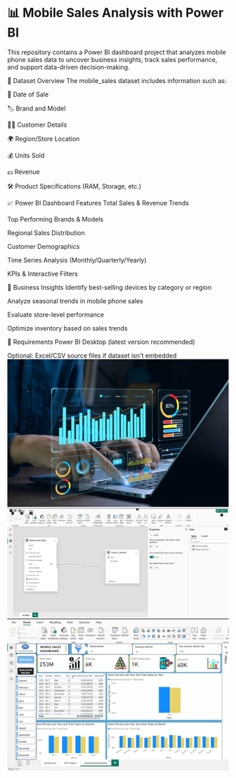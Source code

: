 # 📊 Mobile Sales Analysis with Power BI
This repository contains a Power BI dashboard project that analyzes mobile phone sales data to uncover business insights, track sales performance, and support data-driven decision-making.

📁 Dataset Overview
The mobile_sales dataset includes information such as:

📅 Date of Sale

🏷️ Brand and Model

🧑‍💼 Customer Details

🌍 Region/Store Location

💰 Units Sold

💵 Revenue

🛠️ Product Specifications (RAM, Storage, etc.)

📈 Power BI Dashboard Features
Total Sales & Revenue Trends

Top Performing Brands & Models

Regional Sales Distribution

Customer Demographics

Time Series Analysis (Monthly/Quarterly/Yearly)

KPIs & Interactive Filters

🎯 Business Insights
Identify best-selling devices by category or region

Analyze seasonal trends in mobile phone sales

Evaluate store-level performance

Optimize inventory based on sales trends


📌 Requirements
Power BI Desktop (latest version recommended)

Optional: Excel/CSV source files if dataset isn't embedded
![image alt](https://github.com/Ashwini2002BV/Mobile-Sales-Data/blob/cc6a64c3f6d5c002bd04c9a4aeca4cb885572702/MOBILE_SALES%20_DATA%20IMAGE.jpg)
![image alt](https://github.com/Ashwini2002BV/Mobile-Sales-Data/blob/71f6964385ac0dfa837937b5f17dc64e76cf84c8/555d6ab4997144549fd9e75033e34a39.jpg)
![image alt](https://github.com/Ashwini2002BV/Mobile-Sales-Data/blob/8333a6a9a1cf981e51c9065a3eba634de90e73ad/412854428aa246cdade369cc8b30b2b8.jpg)



